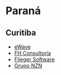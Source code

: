 # Paraná

## Curitiba
* [eWave](http://www.ewave.com.br)
* [FH Consultoria](http://www.fh.com.br)
* [Flieger Software](http://fliegersoftware.de)
* [Grupo NZN](http://www.gruponzn.com)